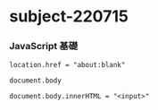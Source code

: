 # subject-220715

### JavaScript 基礎
```
location.href = "about:blank"
```

```
document.body
```

```
document.body.innerHTML = "<input>"
```
